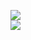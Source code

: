 [![](https://img.shields.io/badge/Made%20With-Github%20Spray-lightgrey.svg?style=for-the-badge&logo=github)](https://github.com/Annihil/github-spray#16858)  
[![](https://i.imgur.com/2DrTn0Z.gif)](https://github.com/Annihil/github-spray)
